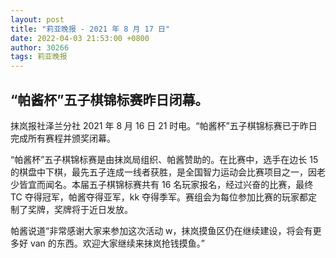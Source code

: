 ```yaml
---
layout: post
title: "莉亚晚报 - 2021 年 8 月 17 日"
date: 2022-04-03 21:53:00 +0800
author: 30266
tags: 莉亚晚报
---
```


## “帕酱杯”五子棋锦标赛昨日闭幕。
抹岚报社泽兰分社 2021 年 8 月 16 日 21 时电。“帕酱杯”五子棋锦标赛已于昨日完成所有赛程并颁奖闭幕。

“帕酱杯”五子棋锦标赛是由抹岚局组织、帕酱赞助的。在比赛中，选手在边长 15 的棋盘中下棋，最先五子连成一线者获胜，是全国智力运动会比赛项目之一，因老少皆宜而闻名。本届五子棋锦标赛共有 16 名玩家报名，经过兴奋的比赛，最终 TC 夺得冠军，帕酱夺得亚军，kk 夺得季军。赛组会为每位参加比赛的玩家都定制了奖牌，奖牌将于近日发放。

帕酱说道“非常感谢大家来参加这次活动 w，抹岚摸鱼区仍在继续建设，将会有更多好 van 的东西。欢迎大家继续来抹岚抢钱摸鱼。”